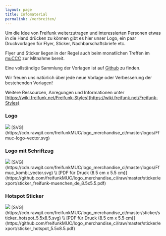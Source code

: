 ```yaml
---
layout: page
title: Infomaterial
permalink: /verbreiten/
---
```


Um die Idee von Freifunk weiterzutragen und interessierten Personen etwas in die Hand drücken zu können gibt es hier unser Logo, ein paar Druckvorlagen für Flyer, Sticker, Nachbarschaftsbriefe etc.

Flyer und Sticker liegen in der Regel auch beim monatlichen Treffen im [muCCC](/kontakt/) zur Mitnahme bereit.

Eine vollständige Sammlung der Vorlagen ist auf [Github] zu finden.

Wir freuen uns natürlich über jede neue Vorlage oder Verbesserung der bestehenden Vorlagen!

Weitere Ressourcen, Anregungen und Informationen unter [https://wiki.freifunk.net/Freifunk-Styles](https://wiki.freifunk.net/Freifunk-Styles)

### Logo

<img src="https://cdn.rawgit.com/freifunkMUC/logo_merchandise_ci/master/logos/Ffmuc-logo-vector.svg">
[SVG](https://cdn.rawgit.com/freifunkMUC/logo_merchandise_ci/master/logos/Ffmuc-logo-vector.svg)

### Logo mit Schriftzug
<img src="https://cdn.rawgit.com/freifunkMUC/logo_merchandise_ci/master/logos/Ffmuc_kombi_vector.svg">
[SVG](https://cdn.rawgit.com/freifunkMUC/logo_merchandise_ci/master/logos/Ffmuc_kombi_vector.svg) \\
[PDF für Druck (8.5 cm x 5.5 cm)](https://github.com/freifunkMUC/logo_merchandise_ci/raw/master/sticker/export/sticker_freifunk-muenchen_de_8.5x5.5.pdf)


### Hotspot Sticker
<img src="https://cdn.rawgit.com/freifunkMUC/logo_merchandise_ci/2eaa43c1e94aebc22cb0335c291f465149cd4b55/sticker/export/sticker_hotspot_5.5x8.5_72dpi.png">
[SVG](https://cdn.rawgit.com/freifunkMUC/logo_merchandise_ci/master/sticker/sticker_hotspot_5.5x8.5.svg) \\
[PDF für Druck (8.5 cm x 5.5 cm)](https://github.com/freifunkMUC/logo_merchandise_ci/raw/master/sticker/export/sticker_hotspot_5.5x8.5.pdf)



[github]: https://github.com/freifunkMUC/logo_merchandise_ci
